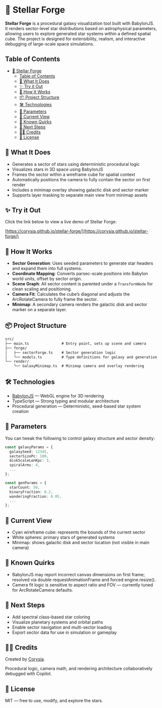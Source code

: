 # 🌌 Stellar Forge

**Stellar Forge** is a procedural galaxy visualization tool built with BabylonJS. It renders sector-level star distributions based on astrophysical parameters, allowing users to explore generated star systems within a defined spatial cube. The project is designed for extensibility, realism, and interactive debugging of large-scale space simulations.

## Table of Contents

- [🌌 Stellar Forge](#-stellar-forge)
  - [Table of Contents](#table-of-contents)
  - [🚀 What It Does](#-what-it-does)
  - [✨ Try it Out](#-try-it-out)
  - [🧠 How It Works](#-how-it-works)
  - [📦 Project Structure](#-project-structure)
  - [🛠️ Technologies](#️-technologies)
  - [📐 Parameters](#-parameters)
  - [🧭 Current View](#-current-view)
  - [🧪 Known Quirks](#-known-quirks)
  - [🧱 Next Steps](#-next-steps)
  - [🧑‍🚀 Credits](#-credits)
  - [📄 License](#-license)

## 🚀 What It Does

- Generates a sector of stars using deterministic procedural logic
- Visualizes stars in 3D space using BabylonJS
- Frames the sector within a wireframe cube for spatial context
- Automatically positions the camera to fully contain the sector on first render
- Includes a minimap overlay showing galactic disk and sector marker
- Supports layer masking to separate main view from minimap assets

## ✨ Try it Out

Click the link below to view a live demo of Stellar Forge:

[https://corysia.github.io/stellar-forge/](https://corysia.github.io/stellar-forge/)

## 🧠 How It Works

- **Sector Generation**: Uses seeded parameters to generate star headers and expand them into full systems.
- **Coordinate Mapping**: Converts parsec-scale positions into Babylon world units, offset by sector origin.
- **Scene Graph**: All sector content is parented under a `TransformNode` for clean scaling and positioning.
- **Camera Fit**: Calculates the cube’s diagonal and adjusts the ArcRotateCamera to fully frame the sector.
- **Minimap**: A secondary camera renders the galactic disk and sector marker on a separate layer.

## 📦 Project Structure

```txt
src/ 
├── main.ts               # Entry point, sets up scene and camera 
├── forge/ 
│   ├── sectorForge.ts    # Sector generation logic 
│   └── models.ts         # Type definitions for galaxy and generation params 
└── render/ 
    └── GalaxyMinimap.ts  # Minimap camera and overlay rendering
```

## 🛠️ Technologies

- [BabylonJS](https://www.babylonjs.com/) — WebGL engine for 3D rendering
- TypeScript — Strong typing and modular architecture
- Procedural generation — Deterministic, seed-based star system creation

## 📐 Parameters

You can tweak the following to control galaxy structure and sector density:

```ts
const galaxyParams = {
  galaxySeed: 12345,
  sectorSizePc: 100,
  diskScaleLenKpc: 3,
  spiralArms: 4,
  ...
};

const genParams = {
  starCount: 50,
  binaryFraction: 0.2,
  wanderingFraction: 0.05,
  ...
};
```

## 🧭 Current View

- Cyan wireframe cube: represents the bounds of the current sector
- White spheres: primary stars of generated systems
- Minimap: shows galactic disk and sector location (not visible in main camera)

## 🧪 Known Quirks

- BabylonJS may report incorrect canvas dimensions on first frame; resolved via double requestAnimationFrame and forced engine.resize().
- Camera fit logic is sensitive to aspect ratio and FOV — currently tuned for ArcRotateCamera defaults.

## 🧱 Next Steps

- Add spectral class–based star coloring
- Visualize planetary systems and orbital paths
- Enable sector navigation and multi-sector loading
- Export sector data for use in simulation or gameplay

## 🧑‍🚀 Credits

Created by [Corysia](https://github.com/Corysia).

Procedural logic, camera math, and rendering architecture collaboratively debugged with Copilot.

## 📄 License

MIT — free to use, modify, and explore the stars.
